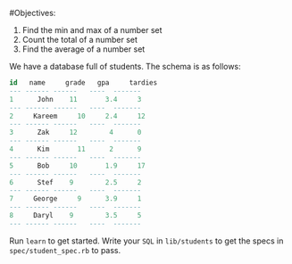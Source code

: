 #Objectives:
1. Find the min and max of a number set
2. Count the total of a number set
3. Find the average of a number set

We have a database full of students. The schema is as follows:

```sql
id	 name	  grade	  gpa	  tardies
--- ------ ------   ----  -------
1	   John	   11	    3.4     3
--- ------ ------   ----  -------
2	  Kareem	 10     2.4	    12
--- ------ ------   ----  -------
3	   Zak	   12	     4    	0
--- ------ ------   ----  -------
4	   Kim   	 11	     2    	9
--- ------ ------   ----  -------
5	   Bob	   10	    1.9	    17
--- ------ ------   ----  -------
6	   Stef	   9	    2.5	    2
--- ------ ------   ----  -------
7	  George 	 9	    3.9	    1
--- ------ ------   ----  -------
8	  Daryl	   9	    3.5	    5
--- ------ ------   ----  -------
```

Run `learn` to get started. Write your `SQL` in `lib/students` to get the specs in `spec/student_spec.rb` to pass.
